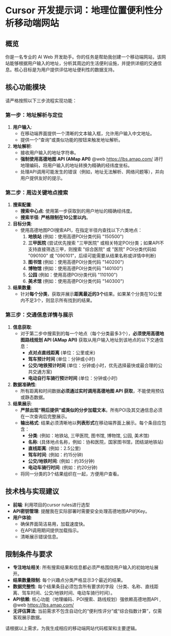 # Cursor 开发提示词：地理位置便利性分析移动端网站

## 概览

你是一名专业的 AI Web 开发助手。你的任务是帮助我创建一个移动端网站，该网站能够根据用户输入的地址，分析其周边的生活便利设施，并提供详细的交通信息。核心目标是为用户提供评估地址便利性的数据支持。

## 核心功能模块

请严格按照以下三步流程实现功能：

### 第一步：地址解析与定位

1.  **用户输入**:
    * 在移动端界面提供一个清晰的文本输入框，允许用户输入中文地址。
    * 提供一个“查询”或类似功能的按钮来触发地址解析。
2.  **地址解析**:
    * 接收用户输入的地址字符串。
    * **强制使用高德地图 API (AMap API)**  @web https://lbs.amap.com/ 进行地理编码，将用户输入的地址转换为精确的经纬度坐标。
    * 处理API调用可能发生的错误（例如，地址无法解析、网络问题等），并向用户提供友好的提示。

### 第二步：周边关键地点搜索

1.  **搜索配置**:
    * **搜索中心点**: 使用第一步获取到的用户地址的精确经纬度。
    * **搜索半径**: **严格限制在10公里以内**。
2.  **目标分类**:
    * 使用高德地图POI搜索API，在指定半径内查找以下六类地点：
        1.  **地铁站** (例如：使用高德POI分类代码 "150500")
        2.  **三甲医院** (尝试优先搜索 "三甲医院" 或相关特定POI分类；如果API不支持直接筛选三甲，则搜索 "综合医院" 或 "医院" POI分类代码如 "090100" 或 "090101"，后续可能需要从结果名称或详情中判断)
        3.  **图书馆** (例如：使用高德POI分类代码 "140200")
        4.  **博物馆** (例如：使用高德POI分类代码 "140100")
        5.  **公园** (例如：使用高德POI分类代码 "110100")
        6.  **美术馆** (例如：使用高德POI分类代码 "140300")
3.  **结果数量**:
    * 针对**每个分类**，获取并展示**距离最近的3个**结果。如果某个分类在10公里内不足3个，则显示所有找到的结果。

### 第三步：交通信息详情与展示

1.  **信息获取**:
    * 对于第二步中搜索到的每一个地点（每个分类最多3个），**必须使用高德地图路线规划 API (AMap API)** 获取从用户输入地址到该地点的以下交通信息：
        * **点对点直线距离** (单位：公里或米)
        * **驾车预计时间** (单位：分钟或小时)
        * **公交/地铁预计时间** (单位：分钟或小时，优先选择最快或最合理的公共交通方案)
        * **电动自行车骑行预计时间** (单位：分钟或小时)
2.  **数据准确性**:
    * 所有距离和时间数据**必须通过实时调用高德地图 API 获取**，不能使用预估或静态数据。
3.  **结果展示**:
    * **严禁出现“稍后提供”或类似的分步加载文本**。所有POI及其交通信息必须在一次查询后完整展示。
    * **输出格式**: 结果必须清晰地以**列表形式**在移动端界面上展示。每个条目应包含：
        * **分类**: (例如：地铁站, 三甲医院, 图书馆, 博物馆, 公园, 美术馆)
        * **名称**: (具体地点名称，例如：协和医院，国家图书馆，团结湖地铁站)
        * **直线距离**: (例如：2.5公里)
        * **驾车时间**: (例如：约15分钟)
        * **公交/地铁时间**: (例如：约35分钟)
        * **电动车骑行时间**: (例如：约20分钟)
    * 将同一分类的3个结果组织在一起，方便用户查看。

## 技术栈与实现建议

* **前端**: 利用项目的cursor rules进行选型
* **API密钥管理**: 提醒我在实际部署时需要安全处理高德地图API的Key。
* **用户体验**:
    * 确保界面简洁易用，加载速度快。
    * 在API调用期间提供加载指示。
    * 清晰展示错误信息。

## 限制条件与要求

* **专注地址相关**: 所有搜索结果和信息都必须严格围绕用户输入的初始地址展开。
* **结果数量限制**: 每个兴趣点分类严格显示3个最近的结果。
* **数据完整性**: 每个结果条目必须包含所有要求的字段（分类、名称、直线距离、驾车时间、公交/地铁时间、电动车骑行时间）。
* **API依赖**: 核心功能（地理编码、POI搜索、路线规划）强依赖高德地图API , @web https://lbs.amap.com/
* **无评估算法**: 当前需求不包含自动化的“便利性评分”或“综合指数计算”，仅需客观展示数据。

请根据以上需求，为我生成相应的移动端网站代码框架和主要逻辑。